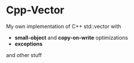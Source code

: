 # Cpp-Vector
My own implementation of C++ std::vector with

* **small-object** and **copy-on-write** optimizations
* **exceptions**

and other stuff
